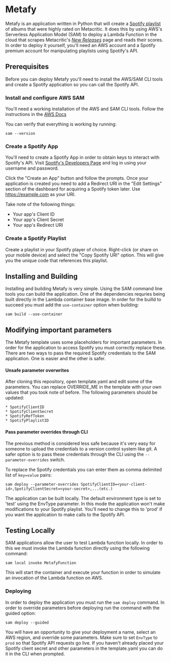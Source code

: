 # Metafy
Metafy is an application written in Python that will create a [Spotify playlist](https://open.spotify.com/playlist/65RYrUbKJgX0eJHBIZ14Fe?si=-TBJlxIFQtGiU0dT45Mxqw) of albums that were highly rated on Metacritic.  It does this by using AWS's Serverless Application Model (SAM) to deploy a Lambda Function in the cloud that scrapes Metacritic's [*New Releases*](https://www.metacritic.com/browse/albums/release-date/new-releases/date) page and reads their scores.  In order to deploy it yourself, you'll need an AWS account and a Spotify premium account for manipulating playlists using Spotify's API.

## Prerequisites
Before you can deploy Metafy you'll need to install the AWS/SAM CLI tools and create a Spotify application so you can call the Spotify API.

### Install and configure AWS SAM
You'll need a working installation of the AWS and SAM CLI tools.  Follow the instructions in the [AWS Docs](https://docs.aws.amazon.com/serverless-application-model/latest/developerguide/serverless-sam-cli-install.html)

You can verify that everything is working by running:

    sam --version

### Create a Spotify App
You'll need to create a Spotify App in order to obtain keys to interact with Spotify's API.  Visit [Spotify's Developers Page](https://developer.spotify.com/dashboard/applications) and log in using your username and password.

Click the "Create an App" button and follow the prompts.  Once your application is created you need to add a Redirect URI in the "Edit Settings" section of the dashboard for acquiring a Spotify token later.  Use https://example.com as your URI.

Take note of the following things:

  * Your app's Client ID
  * Your app's Client Secret
  * Your app's Redirect URI

### Create a Spotify Playlist
Create a playlist in your Spotify player of choice.  Right-click (or share on your mobile device) and select the "Copy Spotify URI" option.  This will give you the unique code that references this playlist.

## Installing and Building
Installing and building Metafy is very simple.  Using the SAM command line tools you can build the application.  One of the dependencies requries being built directly in the Lambda container base image.  In order for the builld to succeed you must add the `use-container` option when building:

    sam build --use-container

## Modifying important parameters
The Metafy template uses some placeholders for important parameters.  In order for the application to access Spotify you must correctly replace these. There are two ways to pass the required Spotify credentials to the SAM application.  One is easier and the other is safer.

#### Unsafe parameter overwrites
After cloning this repository, open template.yaml and edit some of the parameters.  You can replace OVERRIDE_ME in the template with your own values that you took note of before.  The following parameters should be updated:

    * SpotifyClientID
    * SpotifyClientSecret
    * SpotifyRefToken
    * SpotifyPlaylistID

#### Pass parameter overrides through CLI
The previous method is considered less safe because it's very easy for someone to upload the credentials to a version control system like git.  A safer option is to pass these credentials through the CLI using the `--parameter-overrides` switch.

To replace the Spotify credentials you can enter them as comma delimited list of `key=value` pairs:

    sam deploy --parameter-overrides SpotifyClientID=<your-client-id>,SpotifyClientSecret=<your-secret>,...(etc.)

The application can be built locally.  The default environment type is set to 'test' using the EnvType parameter.  In this mode the application won't make modifications to your Spotify playlist.  You'll need to change this to 'prod' if you want the application to make calls to the Spotify API.

## Testing Locally
SAM applications allow the user to test Lambda function locally.  In order to this we must invoke the Lambda function directly using the following command:

    sam local invoke MetafyFunction

This will start the container and execute your function in order to simulate an invocation of the Lambda function on AWS.

### Deploying
In order to deploy the application you must run the `sam deploy` command.  In order to override parameters before deploying run the command with the guided option:

    sam deploy --guided

You will have an opportunity to give your deployment a name, select an AWS region, and override some parameters.  Make sure to set `EnvType` to `prod` so that Spotify API requests go live.  If you haven't already placed your Spotify client secret and other parameters in the template.yaml you can do it in the CLI when prompted.

